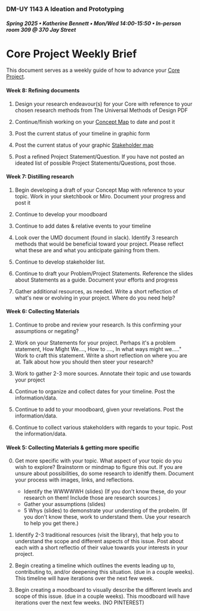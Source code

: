 ### DM-UY 1143 A Ideation and Prototyping
##### Spring 2025 • Katherine Bennett • Mon/Wed 14:00-15:50 • In-person room 309 @ 370 Jay Street


# Core Project Weekly Brief

This document serves as a weekly guide of how to advance your [Core Project](Midterm.md).

#### Week 8: Refining documents

1. Design your research endeavour(s) for your Core with reference to your chosen research methods from The Universal Methods of Design PDF

2. Continue/finish working on your [Concept Map](ConceptMap.md) to date and post it

3. Post the current status of your timeline in graphic form

4. Post the current status of your graphic [Stakeholder map](StakeholderMaps.md)

5. Post a refined Project Statement/Question. If you have not posted an ideated list of possible Project Statements/Questions, post those.

#### Week 7: Distilling research

1. Begin developing a draft of your Concept Map with reference to your topic. Work in your sketchbook or Miro. Document your progress and post it

2. Continue to develop your moodboard

3. Continue to add dates & relative events to your timeline

4. Look over the UMD document (found in slack). Identify 3 research methods that would be beneficial toward your project. Please reflect what these are and what you anticipate gaining from them.

5. Continue to develop stakeholder list.

6. Continue to draft your Problem/Project Statements. Reference the slides about Statements as a guide. Document your efforts and progress

7. Gather additional resources, as needed. Write a short reflection of what's new or evolving in your project. Where do you need help?


#### Week 6: Collecting Materials 

1. Continue to probe and review your research. Is this confirming your assumptions or negating?

2. Work on your Statements for your project. Perhaps it's a problem statement, How Might We...., How to ...., In what ways might we....." Work to craft this statement. Write a short reflection on where you are at. Talk about how you should then steer your research?

3. Work to gather 2-3 more sources. Annotate their topic and use towards your project

4. Continue to organize and collect dates for your timeline. Post the information/data.

5. Continue to add to your moodboard, given your revelations. Post the information/data.

6. Continue to collect various stakeholders with regards to your topic. Post the information/data.

#### Week 5: Collecting Materials & getting more specific

0. Get more specific with your topic. What aspect of your topic do you wish to explore? Brainstorm or mindmap to figure this out. If you are unsure about possibilities, do some research to idenitfy them. Document your process with images, links, and reflections.
	- Identify the WWWWWH (slides) (If you don't know these, do your research on them! Include those are research sources.)
	- Gather your assumptions (slides)
	- 5 Whys (slides) to demonstrate your understing of the probelm. (If you don't know these, work to understand them. Use your research to help you get there.)

1. Identify 2-3 traditional resources (visit the library), that help you to understand the scope and different aspects of this issue. Post about each with a short reflectio of their value towards your interests in your project. 

2. Begin creating a timeline which outlines the events leading up to, contributing to, and/or deepening this situation. (due in a couple weeks). This timeline will have iterations over the next few week.

3. Begin creating a moodboard to visually describe the different levels and scope of this issue. (due in a couple weeks). This moodboard will have iterations over the next few weeks. (NO PINTEREST)






